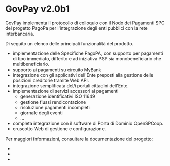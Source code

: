 # GovPay v2.0b1
GovPay implementa il protocollo di colloquio con il Nodo dei Pagamenti SPC del progetto PagoPa per l'integrazione degli enti pubblici con la rete interbancaria.

Di seguito un elenco delle principali funzionalità del prodotto.
* implementazione delle Specifiche PagoPA, con supporto per pagamenti di tipo immediato, differito e ad iniziativa PSP sia monobeneficiario che multibeneficiario.
* supporto ai pagamenti su circuito MyBank
* integrazione con gli applicativi dell'Ente preposti alla gestione delle posizioni creditorie tramite Web API.
* integrazione semplificata del/i portali cittadini dell'Ente.
* implementazione di servizi accessori ai pagamenti 
  * generazione identificativi ISO 11649
  * gestione flussi rendicontazione
  * risoluzione pagamenti incompleti
  * giornale degli eventi
  * ...
* completa integrazione con il software di Porta di Dominio OpenSPCoop.
* cruscotto Web di gestione e configurazione.

Per maggiori informazioni, consultare la documentazione del progetto:
* [Introduzione a GovPay]:resources/doc/pdf/GovPay-ManualeIntroduzione.pdf
* [Manuale Utente]:resources/doc/pdf/GovPay-ManualeUtente.pdf
* [Manuale Integrazione]:resources/doc/pdf/GovPay-ManualeIntegrazione.pdf
